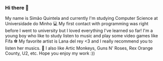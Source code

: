 ### Hi there 👋

<!--
**SimaoQuintela/SimaoQuintela** is a ✨ _special_ ✨ repository because its `README.md` (this file) appears on your GitHub profile.
--!>

My name is Simão Quintela and currently I'm studying Computer Science at Universidade do Minho 💻

My first contact with programming was right before I went to university but I loved everything
I've learned so far! I'm a young boy who like to study listen to music and play some video games like Fifa ⚽

My favorite artist is Lana del rey <3 and I really recommend you to listen her musics. 🍒
I also like Artic Monkeys, Guns N' Roses, Rex Orange County, U2, etc. 

Hope you enjoy my work :))
